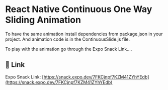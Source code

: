 
# React Native Continuous One Way Sliding Animation

To have the same animation install dependencies from package.json in your project. And animation code is in the ContinuousSlide.js file. 

To play with the animation go through the Expo Snack Link....

## 🔗 Link

Expo Snack Link:  [https://snack.expo.dev/7FKCjnpf7KZM41ZYhYEdb](https://snack.expo.dev/7FKCjnpf7KZM41ZYhYEdb)
